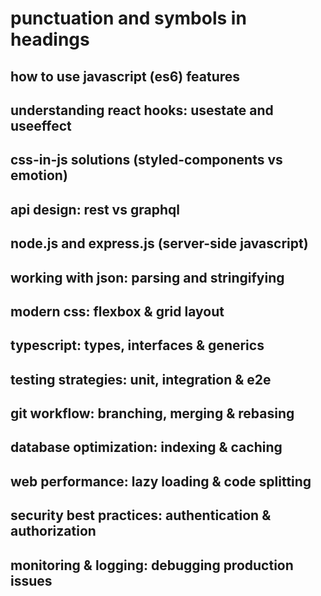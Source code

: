 # punctuation and symbols in headings

## how to use javascript (es6) features

## understanding react hooks: usestate and useeffect

## css-in-js solutions (styled-components vs emotion)

## api design: rest vs graphql

## node.js and express.js (server-side javascript)

## working with json: parsing and stringifying

## modern css: flexbox & grid layout

## typescript: types, interfaces & generics

## testing strategies: unit, integration & e2e

## git workflow: branching, merging & rebasing

## database optimization: indexing & caching

## web performance: lazy loading & code splitting

## security best practices: authentication & authorization

## monitoring & logging: debugging production issues
